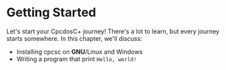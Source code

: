# Getting Started

Let's start your CpcdosC+ journey! There's a lot to learn, but every journey starts somewhere. In this chapter, we'll discuss:

- Installing cpcsc on **GNU**/Linux and Windows
- Writing a program that print `Hello, world!`